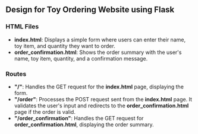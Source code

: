 ## Design for Toy Ordering Website using Flask

### HTML Files

- **index.html**: Displays a simple form where users can enter their name, toy item, and quantity they want to order.
- **order_confirmation.html**: Shows the order summary with the user's name, toy item, quantity, and a confirmation message.

### Routes

- **"/"**: Handles the GET request for the **index.html** page, displaying the form.
- **"/order"**: Processes the POST request sent from the **index.html** page. It validates the user's input and redirects to the **order_confirmation.html** page if the order is valid.
- **"/order_confirmation"**: Handles the GET request for **order_confirmation.html**, displaying the order summary.